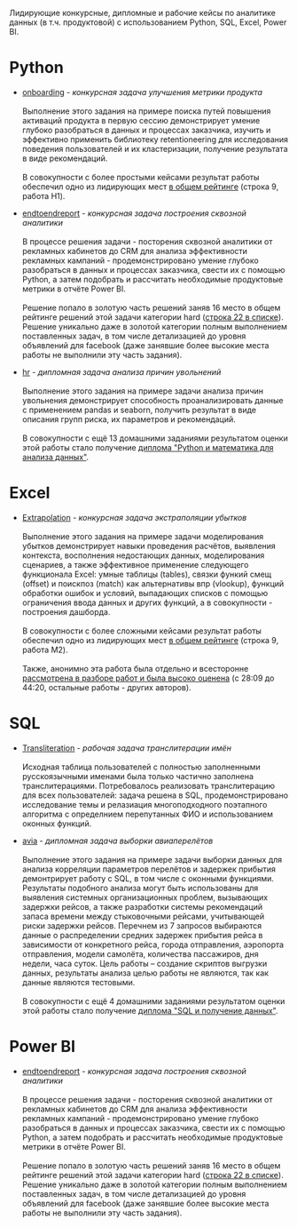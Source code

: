 Лидирующие конкурсные, дипломные и рабочие кейсы по аналитике данных (в т.ч. продуктовой) с использованием Python, SQL, Excel, Power BI.

# Python
* [onboarding](https://github.com/romanolegov/portfolio/tree/main/python/onboarding)  - *конкурсная задача улучшения метрики продукта*  <br/><br/>
Выполнение этого задания на примере поиска путей повышения активаций продукта в первую сессию демонстрирует умение глубоко разобраться в данных и процессах заказчика, изучить и эффективно применить библиотеку retentioneering для исследования поведения пользователей и их кластеризации, получение результата в виде рекомендаций. <br/><br/>  В совокупности с более простыми кейсами результат работы обеспечил одно из лидирующих мест [в общем рейтинге](https://contest.careerfactory.ru/contest_inside/1645712833779x504186065893457900) (строка 9, работа H1).

* [endtoendreport](https://github.com/romanolegov/portfolio/tree/main/PowerBI/endtoendreport) - *конкурсная задача построения сквозной аналитики*  <br/><br/> 
В процессе решения задачи - посторения сквозной аналитики от рекламных кабинетов до CRM для анализа эффективности рекламных кампаний - продемонстрировано умение глубоко разобраться в данных и процессах заказчика, свести их с помощью Python, а затем подобрать и рассчитать необходимые продуктовые метрики в отчёте Power BI. <br/><br/>  Решение попало в золотую часть решений заняв 16 место в общем рейтинге решений этой задачи категории hard ([строка 22 в списке](https://contest.careerfactory.ru/contest_inside/1631727068357x533886067160645600)). Решение уникально даже в золотой категории полным выполнением поставленных задач, в том числе детализацией до уровня объявлений для facebook (даже занявшие более высокие места работы не выполнили эту часть задания).

* [hr](https://github.com/romanolegov/portfolio/tree/main/python/hr) - *дипломная задача анализа причин увольнений*  <br/><br/> 
Выполнение этого задания на примере задачи анализа причин увольнения демонстрирует способность проанализировать данные с применением pandas и seaborn, получить результат в виде описания групп риска, их параметров и рекомендаций. <br/><br/> В совокупности с ещё 13 домашними заданиями результатом оценки этой работы стало получение [диплома "Python и математика для анализа данных"](https://github.com/romanolegov/portfolio/blob/main/python/hr/cert.jpg).

  
# Excel

* [Extrapolation](https://github.com/romanolegov/portfolio/tree/main/Excel/Extrapolation) - *конкурсная задача экстраполяции убытков*  <br/><br/> 
Выполнение этого задания на примере задачи моделирования убытков демонстрирует навыки проведения расчётов, выявления контекста, восполнения недостающих данных, моделирования сценариев, а также эффективное применение следующего функционала Excel: умные таблицы (tables), связки функий смещ (offset) и поискпоз (match) как альтернативы впр (vlookup), функций обработки ошибок и условий, выпадающих списков с помощью ограничения ввода данных и других функций, а в совокупности - построения дашборда. <br/><br/>В совокупности с более сложными кейсами результат работы обеспечил одно из лидирующих мест [в общем рейтинге](https://contest.careerfactory.ru/contest_inside/1645712833779x504186065893457900) (строка 9, работа M2).<br/><br/> Также, анонимно эта работа была отдельно и всесторонне [рассмотрена в разборе работ и была высоко оценена](https://youtu.be/5L4eBeOp0Tk?t=1689) (c 28:09 до 44:20, остальные работы - других авторов).

# SQL
* [Transliteration](https://github.com/romanolegov/portfolio/tree/main/sql/transliteration) - *рабочая задача транслитерации имён*  <br/><br/> 
Исходная таблица пользователей с полностью заполненными русскоязычными именами была только частично заполнена транслитерациями. Потребовалось реализовать транслитерацию для всех пользователей: задача решена в SQL, продемонстрировано исследование темы и релазиация многоподходного поэтапного алгоритма с определнием перепутанных ФИО и использованием оконных функций.

* [avia](https://github.com/romanolegov/portfolio/tree/main/sql/avia) - *дипломная задача выборки авиаперелётов*  <br/><br/> 
Выполнение этого задания на примере задачи выборки данных для анализа корреляции параметров перелётов и задержек прибытия демонтрирует работу с SQL, в том числе с оконными функциями. Результаты подобного анализа могут быть использованы для выявления системных организационных проблем, вызывающих задержки рейсов, а также разработки системы рекомендаций запаса времени между стыковочными рейсами, учитывающей риски задержки рейсов. Перечнем из 7 запросов выбираются данные о распределении средних задержек прибытия рейса в зависимости от конкретного рейса, города отправления, аэропорта отправления, модели самолёта, количества пассажиров, дня недели, часа суток. Цель работы – создание скриптов выгрузки данных, результаты анализа целью работы не являются, так как данные являются тестовыми.<br/><br/> В совокупности с ещё 4 домашними заданиями результатом оценки этой работы стало получение [диплома "SQL и получение данных"](https://github.com/romanolegov/portfolio/blob/main/sql/avia/cert.jpg).

# Power BI
* [endtoendreport](https://github.com/romanolegov/portfolio/tree/main/PowerBI/endtoendreport) - *конкурсная задача построения сквозной аналитики*  <br/><br/> 
В процессе решения задачи - посторения сквозной аналитики от рекламных кабинетов до CRM для анализа эффективности рекламных кампаний - продемонстрировано умение глубоко разобраться в данных и процессах заказчика, свести их с помощью Python, а затем подобрать и рассчитать необходимые продуктовые метрики в отчёте Power BI. <br/><br/>  Решение попало в золотую часть решений заняв 16 место в общем рейтинге решений этой задачи категории hard ([строка 22 в списке](https://contest.careerfactory.ru/contest_inside/1631727068357x533886067160645600)). Решение уникально даже в золотой категории полным выполнением поставленных задач, в том числе детализацией до уровня объявлений для facebook (даже занявшие более высокие места работы не выполнили эту часть задания).
